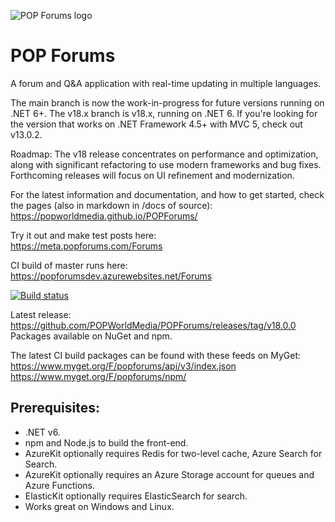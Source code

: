 ![POP Forums logo](https://avatars2.githubusercontent.com/u/8217691?s=200&v=4)

POP Forums
=========

A forum and Q&A application with real-time updating in multiple languages.

The main branch is now the work-in-progress for future versions running on .NET 6+. The v18.x branch is v18.x, running on .NET 6. If you're looking for the version that works on .NET Framework 4.5+ with MVC 5, check out v13.0.2.

Roadmap:
The v18 release concentrates on performance and optimization, along with significant refactoring to use modern frameworks and bug fixes. Forthcoming releases will focus on UI refinement and modernization.

For the latest information and documentation, and how to get started, check the pages (also in markdown in /docs of source):  
https://popworldmedia.github.io/POPForums/

Try it out and make test posts here:  
https://meta.popforums.com/Forums

CI build of master runs here:  
https://popforumsdev.azurewebsites.net/Forums

[![Build status](https://popw.visualstudio.com/POP%20Forums/_apis/build/status/popforumsdev)](https://popw.visualstudio.com/POP%20Forums/_build/latest?definitionId=2)

Latest release:  
https://github.com/POPWorldMedia/POPForums/releases/tag/v18.0.0  
Packages available on NuGet and npm.

The latest CI build packages can be found with these feeds on MyGet:  
https://www.myget.org/F/popforums/api/v3/index.json   
https://www.myget.org/F/popforums/npm/  

## Prerequisites:
* .NET v6.
* npm and Node.js to build the front-end.
* AzureKit optionally requires Redis for two-level cache, Azure Search for Search.
* AzureKit optionally requires an Azure Storage account for queues and Azure Functions.
* ElasticKit optionally requires ElasticSearch for search.
* Works great on Windows and Linux.
